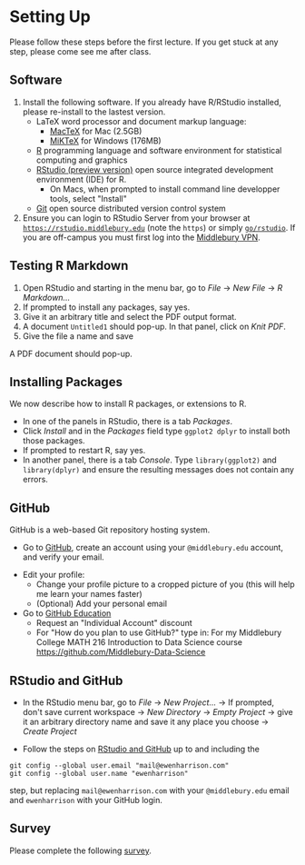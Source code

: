 # Setting Up

Please follow these steps before the first lecture. If you get stuck at any step, please come see me after class.


## Software

1. Install the following software. If you already have R/RStudio installed, please re-install to the lastest version.
    * LaTeX word processor and document markup language:
      + [MacTeX](https://tug.org/mactex/downloading.html) for Mac (2.5GB)
      + [MiKTeX](http://miktex.org/download) for Windows (176MB)
    * [R](https://cran.r-project.org/) programming language and software environment for statistical computing and graphics
    * [RStudio (preview version)](https://www.rstudio.com/products/rstudio/download/preview/) open source integrated development environment (IDE) for R.
      * On Macs, when prompted to install command line developper tools, select "Install"
    * [Git](https://git-scm.com/) open source distributed version control system
2. Ensure you can login to RStudio Server from your browser at [`https://rstudio.middlebury.edu`](https://rstudio.middlebury.edu/) (note the `https`) or simply [`go/rstudio`](go/rstudio). If you are off-campus you must first log into the [Middlebury VPN](http://mediawiki.middlebury.edu/wiki/LIS/Off-campus_Access).


## Testing R Markdown

1. Open RStudio and starting in the menu bar, go to *File* -> *New File* -> *R Markdown...*
1. If prompted to install any packages, say yes.
1. Give it an arbitrary title and select the PDF output format.
1. A document `Untitled1` should pop-up. In that panel, click on *Knit PDF*.
1. Give the file a name and save

A PDF document should pop-up.


## Installing Packages

We now describe how to install R packages, or extensions to R.
* In one of the panels in RStudio, there is a tab *Packages*.
* Click *Install* and in the *Packages* field type `ggplot2 dplyr` to install both those packages. 
* If prompted to restart R, say yes.
* In another panel, there is a tab *Console*. Type `library(ggplot2)` and `library(dplyr)` and ensure the resulting messages does not contain any errors.


## GitHub

GitHub is a web-based Git repository hosting system.

* Go to [GitHub](https://github.com/), create an account using your `@middlebury.edu` account, and verify your email.
<!---* Email me `aykim@middlebury.edu` your GitHub login name. --->
* Edit your profile:
    + Change your profile picture to a cropped picture of you (this will help me learn your names faster)
    + (Optional) Add your personal email
* Go to [GitHub Education](https://education.github.com/discount_requests/new)
    + Request an "Individual Account" discount
    + For "How do you plan to use GitHub?" type in: For my Middlebury College MATH 216 Introduction to Data Science course https://github.com/Middlebury-Data-Science


## RStudio and GitHub

* In the RStudio menu bar, go to *File* -> *New Project...* -> If prompted, don't save current workspace -> *New Directory* -> *Empty Project* -> give it an arbitrary directory name and save it any place you choose -> *Create Project*

* Follow the steps on [RStudio and GitHub](http://www.r-bloggers.com/rstudio-and-github/) up to and including the
```
git config --global user.email "mail@ewenharrison.com"
git config --global user.name "ewenharrison"
```
step, but replacing `mail@ewenharrison.com` with your `@middlebury.edu` email and `ewenharrison` with your GitHub login.


## Survey

Please complete the following [survey](https://docs.google.com/forms/d/1MgV-LbQsYvE4GgAE8hMARHEGu6eckE-cvqbZTQ9BbWU/edit?usp=forms_home).
